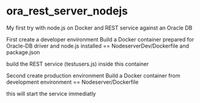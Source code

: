 # ora_rest_server_nodejs
My first try with node.js on Docker and REST service against an Oracle DB

First create a developer environment
Build a Docker container prepared for Oracle-DB driver and node.js installed == NodeserverDev/Dockerfile and package.json

build the REST service (testusers.js) inside this container

Second create production environment
Build a Docker container from development environment == Nodeserver/Dockerfile

this will start the service immediatly
